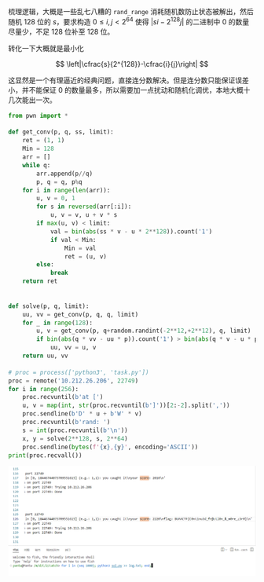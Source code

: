 梳理逻辑，大概是一些乱七八糟的 `rand_range` 消耗随机数防止状态被解出，然后随机 $128$ 位的 $s$，要求构造 $0\le i, j<2^{64}$ 使得 $|si-2^{128}j|$ 的二进制中 $0$ 的数量尽量少，不足 128 位补至 128 位。

转化一下大概就是最小化

$$
\left|\cfrac{s}{2^{128}}-\cfrac{i}{j}\right|
$$

这显然是一个有理逼近的经典问题，直接连分数解决。但是连分数只能保证误差小，并不能保证 $0$ 的数量最多，所以需要加一点扰动和随机化调优，本地大概十几次能出一次。

```python
from pwn import *

def get_conv(p, q, ss, limit):
    ret = (1, 1)
    Min = 128
    arr = []
    while q:
        arr.append(p//q)
        p, q = q, p%q
    for i in range(len(arr)):
        u, v = 0, 1
        for s in reversed(arr[:i]):
            u, v = v, u + v * s
        if max(u, v) < limit:
            val = bin(abs(ss * v - u * 2**128)).count('1')
            if val < Min:
                Min = val
                ret = (u, v)
        else:
            break
    return ret


def solve(p, q, limit):
    uu, vv = get_conv(p, q, q, limit)
    for _ in range(128):
        u, v = get_conv(p, q+random.randint(-2**12,+2**12), q, limit)
        if bin(abs(q * vv - uu * p)).count('1') > bin(abs(q * v - u * p)).count('1'):
            uu, vv = u, v
    return uu, vv

# proc = process(['python3', 'task.py'])
proc = remote('10.212.26.206', 22749)
for i in range(256):
    proc.recvuntil(b'at [')
    u, v = map(int, str(proc.recvuntil(b']'))[2:-2].split(','))
    proc.sendline(b'D' * u + b'W' * v)
    proc.recvuntil(b'rand: ')
    s = int(proc.recvuntil(b'\n'))
    x, y = solve(2**128, s, 2**64)
    proc.sendline(bytes(f'{x},{y}', encoding='ASCII'))
print(proc.recvall())
```

![](crypto_ctf.png)